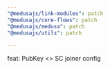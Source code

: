 ```yaml
---
"@medusajs/link-modules": patch
"@medusajs/core-flows": patch
"@medusajs/medusa": patch
"@medusajs/utils": patch

---
```


feat: PubKey <> SC joiner config
